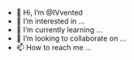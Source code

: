 - 👋 Hi, I’m @IVvented
- 👀 I’m interested in ...
- 🌱 I’m currently learning ...
- 💞️ I’m looking to collaborate on ...
- 📫 How to reach me ...

<!---
IVvented/IVvented is a ✨ special ✨ repository because its `README.md` (this file) appears on your GitHub profile.
You can click the Preview link to take a look at your changes.
--->
